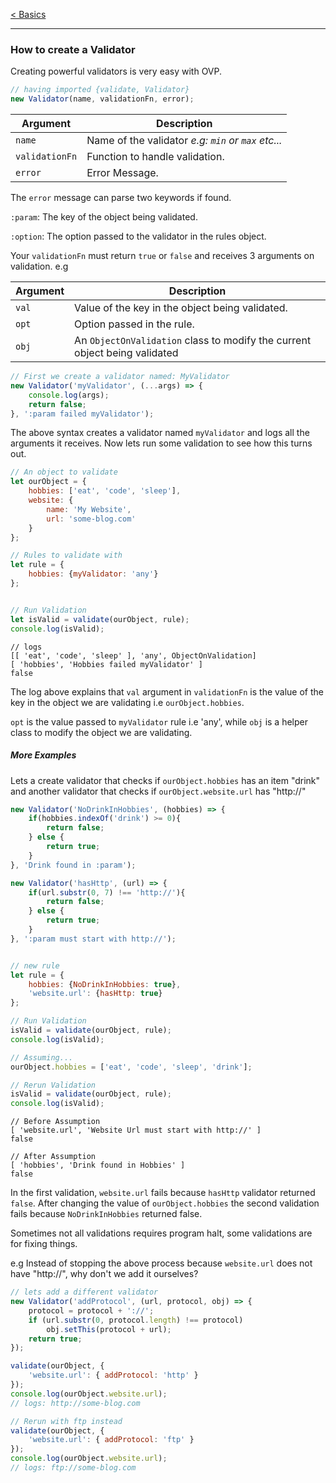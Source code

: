[< Basics ](how_it_works.md) 

-----

### How to create a Validator
Creating powerful validators is very easy with OVP.

```javascript
// having imported {validate, Validator}
new Validator(name, validationFn, error);
```

| Argument          | Description |
| --------          | ----------- |
| `name`            | Name of the validator _e.g: `min` or `max` etc..._ |
| `validationFn`     | Function to handle validation. |
| `error`           | Error Message.|

The `error` message can parse two keywords if found.

`:param`: The key of the object being validated.

`:option`: The option passed to the validator in the rules object.

Your `validationFn` must return `true` or `false` and receives 3 arguments on validation. e.g

| Argument          | Description |
| --------          | ----------- |
| `val`            | Value of the key in the object being validated.|
| `opt`     | Option passed in the rule.|
| `obj`           | An `ObjectOnValidation` class to modify the current object being validated|

```javascript
// First we create a validator named: MyValidator
new Validator('myValidator', (...args) => {
    console.log(args);
    return false;
}, ':param failed myValidator');
```

The above syntax creates a validator named `myValidator` and logs all the arguments it receives.
Now lets run some validation to see how this turns out.

```javascript
// An object to validate
let ourObject = {
    hobbies: ['eat', 'code', 'sleep'],
    website: {
        name: 'My Website',
        url: 'some-blog.com'
    }
};

// Rules to validate with
let rule = {
    hobbies: {myValidator: 'any'}
};


// Run Validation
let isValid = validate(ourObject, rule);
console.log(isValid);
```

```
// logs
[[ 'eat', 'code', 'sleep' ], 'any', ObjectOnValidation]
[ 'hobbies', 'Hobbies failed myValidator' ]
false
```

The log above explains that `val` argument in `validationFn` is the value of the key in the object we are validating i.e `ourObject.hobbies`.

`opt` is the value passed to `myValidator` rule i.e 'any', while `obj` is a helper class to modify the object we are validating.

##### More Examples
Lets a create validator that checks if `ourObject.hobbies` has an item "drink" and another validator that checks if `ourObject.website.url` has "http://"
```javascript
new Validator('NoDrinkInHobbies', (hobbies) => {
    if(hobbies.indexOf('drink') >= 0){
        return false;
    } else {
        return true;
    }
}, 'Drink found in :param');

new Validator('hasHttp', (url) => {
    if(url.substr(0, 7) !== 'http://'){
        return false;
    } else {
        return true;
    }
}, ':param must start with http://');


// new rule
let rule = {
    hobbies: {NoDrinkInHobbies: true},
    'website.url': {hasHttp: true}
};

// Run Validation
isValid = validate(ourObject, rule);
console.log(isValid);

// Assuming...
ourObject.hobbies = ['eat', 'code', 'sleep', 'drink'];

// Rerun Validation
isValid = validate(ourObject, rule);
console.log(isValid);
```
```
// Before Assumption
[ 'website.url', 'Website Url must start with http://' ]
false

// After Assumption
[ 'hobbies', 'Drink found in Hobbies' ]
false
```

In the first validation, `website.url` fails because `hasHttp` validator returned `false`.
After changing the value of `ourObject.hobbies` the second validation fails because `NoDrinkInHobbies` returned false.

Sometimes not all validations requires program halt, some validations are for fixing things.

e.g  Instead of stopping the above process because `website.url` does not have "http://", why don't we add it ourselves?

```javascript
// lets add a different validator
new Validator('addProtocol', (url, protocol, obj) => {
    protocol = protocol + '://';
    if (url.substr(0, protocol.length) !== protocol)
        obj.setThis(protocol + url);
    return true;
});

validate(ourObject, {
    'website.url': { addProtocol: 'http' }
});
console.log(ourObject.website.url);
// logs: http://some-blog.com

// Rerun with ftp instead
validate(ourObject, {
    'website.url': { addProtocol: 'ftp' }
});
console.log(ourObject.website.url);
// logs: ftp://some-blog.com
```
 